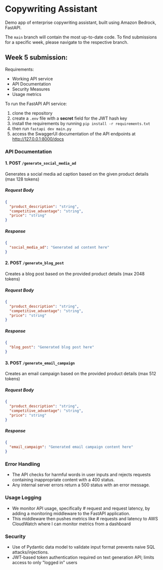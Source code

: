 # Copywriting Assistant

Demo app of enterprise copywriting assistant, built using Amazon Bedrock, FastAPI.

The `main` branch will contain the most up-to-date code. To find submissions for a specific week, please navigate to the respective branch.

## Week 5 submission:

Requirements:

- Working API service
- API Documentation
- Security Measures
- Usage metrics

To run the FastAPI API service:

1. clone the repository
2. create a `.env` file with a **secret** field for the JWT hash key
3. install the requirements by running `pip install -r requirements.txt`
4. then run `fastapi dev main.py`
5. access the SwaggerUI documentation of the API endpoints at http://127.0.0.1:8000/docs

### API Documentation

#### 1. **POST** `/generate_social_media_ad`

Generates a social media ad caption based on the given product details (max 128 tokens)

##### **Request Body**

```json
{
  "product_description": "string",
  "competitive_advantage": "string",
  "price": "string"
}
```

##### **Response**

```json
{
  "social_media_ad": "Generated ad content here"
}
```

#### 2. **POST** `/generate_blog_post`

Creates a blog post based on the provided product details (max 2048 tokens)

##### **Request Body**

```json
{
  "product_description": "string",
  "competitive_advantage": "string",
  "price": "string"
}
```

##### **Response**

```json
{
  "blog_post": "Generated blog post here"
}
```

#### 3. **POST** `/generate_email_campaign`

Creates an email campaign based on the provided product details (max 512 tokens)

##### **Request Body**

```json
{
  "product_description": "string",
  "competitive_advantage": "string",
  "price": "string"
}
```

##### **Response**

```json
{
  "email_campaign": "Generated email campaign content here"
}
```

### Error Handling

- The API checks for harmful words in user inputs and rejects requests containing inappropriate content with a 400 status.
- Any internal server errors return a 500 status with an error message.

### Usage Logging

- We monitor API usage, specifically # request and request latency, by adding a monitoring middleware to the FastAPI application.
- This middleware then pushes metrics like # requests and latency to AWS CloudWatch where I can monitor metrics from a dashboard

### Security

- Use of Pydantic data model to validate input format prevents naive SQL attacks/injections.
- JWT-based token authentication required on text generation API; limits access to only "logged in" users
